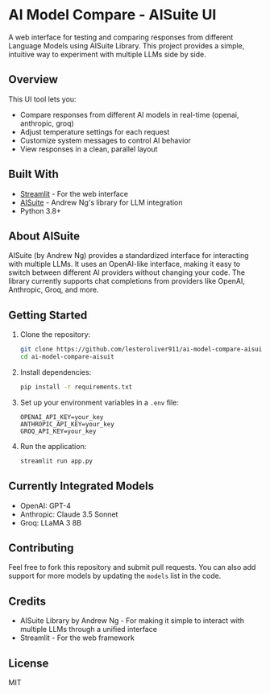 # AI Model Compare - AISuite UI

A web interface for testing and comparing responses from different Language Models using AISuite Library. This project provides a simple, intuitive way to experiment with multiple LLMs side by side.

## Overview
This UI tool lets you:
- Compare responses from different AI models in real-time (openai, anthropic, groq)
- Adjust temperature settings for each request
- Customize system messages to control AI behavior
- View responses in a clean, parallel layout

## Built With
- [Streamlit](https://streamlit.io/) - For the web interface
- [AISuite](https://github.com/andrewyng/aisuite) - Andrew Ng's library for LLM integration
- Python 3.8+

## About AISuite
AISuite (by Andrew Ng) provides a standardized interface for interacting with multiple LLMs. It uses an OpenAI-like interface, making it easy to switch between different AI providers without changing your code. The library currently supports chat completions from providers like OpenAI, Anthropic, Groq, and more.

## Getting Started

1. Clone the repository:
   ```bash
   git clone https://github.com/lesteroliver911/ai-model-compare-aisuit.git
   cd ai-model-compare-aisuit
   ```

2. Install dependencies:
   ```bash
   pip install -r requirements.txt
   ```

3. Set up your environment variables in a `.env` file:
   ```
   OPENAI_API_KEY=your_key
   ANTHROPIC_API_KEY=your_key
   GROQ_API_KEY=your_key
   ```

4. Run the application:
   ```bash
   streamlit run app.py
   ```

## Currently Integrated Models
- OpenAI: GPT-4
- Anthropic: Claude 3.5 Sonnet
- Groq: LLaMA 3 8B

## Contributing
Feel free to fork this repository and submit pull requests. You can also add support for more models by updating the `models` list in the code.

## Credits
- AISuite Library by Andrew Ng - For making it simple to interact with multiple LLMs through a unified interface
- Streamlit - For the web framework

## License
MIT
